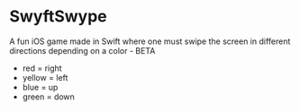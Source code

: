 # SwyftSwype
A fun iOS game made in Swift where one must swipe the screen in different directions depending on a color - BETA
- red = right
- yellow = left
- blue = up
- green = down
